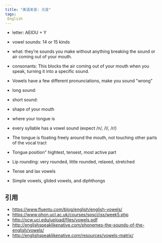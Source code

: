 ```yaml
---
title: "美语发音: 元音"
tags:
 English
---
```


- letter: AEIOU + Y
- vowel sounds: 14 or 15 kinds
- what: they’re sounds you make without anything breaking the sound or air coming out of your mouth.
- consonants: This blocks the air coming out of your mouth when you speak, turning it into a specific sound.
- Vowels have a few different pronunciations, make you sound "wrong"
- long sound: 
- short sound: 
- shape of your mouth
- where your tongue is
- every syllable has a vowel sound (expect /n/, /l/, /r/)

- The tongue is floating freely
around the mouth, not touching other parts of the vocal tract
- Tongue position" hightest, tensest, most active part
- Lip rounding: very rounded, little rounded, relaxed, stretched
- Tense and lax vowels
- Simple vowels, glided vowels, and diphthongs

## 引用

- https://www.fluentu.com/blog/english/english-vowels/
- https://www.phon.ucl.ac.uk/courses/spsci/iss/week5.php
- http://ocw.uci.edu/upload/files/vowels.pdf
- http://englishspeaklikenative.com/phonemes-the-sounds-of-the-english/vowels/
- http://englishspeaklikenative.com/resources/vowels-matrix/
